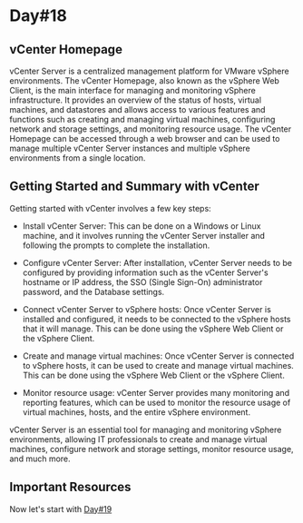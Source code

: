 # Day#18

## vCenter Homepage
vCenter Server is a centralized management platform for VMware vSphere environments. The vCenter Homepage, also known as the vSphere Web Client, is the main interface for managing and monitoring vSphere infrastructure. It provides an overview of the status of hosts, virtual machines, and datastores and allows access to various features and functions such as creating and managing virtual machines, configuring network and storage settings, and monitoring resource usage. The vCenter Homepage can be accessed through a web browser and can be used to manage multiple vCenter Server instances and multiple vSphere environments from a single location.

## Getting Started and Summary with vCenter
Getting started with vCenter involves a few key steps:

+ Install vCenter Server: This can be done on a Windows or Linux machine, and it involves running the vCenter Server installer and following the prompts to complete the installation.

+ Configure vCenter Server: After installation, vCenter Server needs to be configured by providing information such as the vCenter Server's hostname or IP address, the SSO (Single Sign-On) administrator password, and the Database settings.

+ Connect vCenter Server to vSphere hosts: Once vCenter Server is installed and configured, it needs to be connected to the vSphere hosts that it will manage. This can be done using the vSphere Web Client or the vSphere Client.

+ Create and manage virtual machines: Once vCenter Server is connected to vSphere hosts, it can be used to create and manage virtual machines. This can be done using the vSphere Web Client or the vSphere Client.

+ Monitor resource usage: vCenter Server provides many monitoring and reporting features, which can be used to monitor the resource usage of virtual machines, hosts, and the entire vSphere environment.

vCenter Server is an essential tool for managing and monitoring vSphere environments, allowing IT professionals to create and manage virtual machines, configure network and storage settings, monitor resource usage, and much more.

## Important Resources

Now let's start with [Day#19](Day%4019.md)
